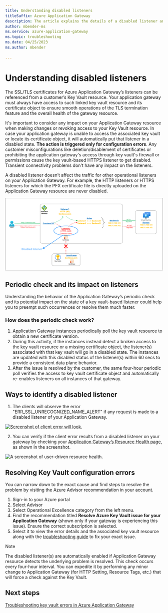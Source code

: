 ```yaml
---
title: Understanding disabled listeners
titleSuffix: Azure Application Gateway
description: The article explains the details of a disabled listener and ways to resolve the problem.
author: mbender-ms
ms.service: azure-application-gateway
ms.topic: troubleshooting
ms.date: 04/25/2023
ms.author: mbender

---
```


# Understanding disabled listeners

The SSL/TLS certificates for Azure Application Gateway’s listeners can be referenced from a customer’s Key Vault resource. Your application gateway must always have access to such linked key vault resource and its certificate object to ensure smooth operations of the TLS termination feature and the overall health of the gateway resource.

It's important to consider any impact on your Application Gateway resource when making changes or revoking access to your Key Vault resource. In case your application gateway is unable to access the associated key vault or locate its certificate object, it will automatically put that listener in a disabled state. **The action is triggered only for configuration errors**. Any customer misconfigurations like deletion/disablement of certificates or prohibiting the application gateway's access through key vault's firewall or permissions cause the key vault-based HTTPS listener to get disabled. Transient connectivity problems don't have any impact on the listeners.

A disabled listener doesn’t affect the traffic for other operational listeners on your Application Gateway. For example, the HTTP listeners or HTTPS listeners for which the PFX certificate file is directly uploaded on the Application Gateway resource are never disabled.

[![An illustration showing affected listeners.](../application-gateway/media/disabled-listeners/affected-listener.png)](../application-gateway/media/disabled-listeners/affected-listener.png#lightbox)

## Periodic check and its impact on listeners

Understanding the behavior of the Application Gateway’s periodic check and its potential impact on the state of a key vault-based listener could help you to preempt such occurrences or resolve them much faster.

### How does the periodic check work?
1. Application Gateway instances periodically poll the key vault resource to obtain a new certificate version.
1. During this activity, if the instances instead detect a broken access to the key vault resource or a missing certificate object, the listener(s) associated with that key vault will go in a disabled state. The instances are updated with this disabled status of the listener(s) within 60 secs to provide a consistent data plane behavior.
1. After the issue is resolved by the customer, the same four-hour periodic poll verifies the access to key vault certificate object and automatically re-enables listeners on all instances of that gateway.

## Ways to identify a disabled listener

1. The clients will observe the error "ERR_SSL_UNRECOGNIZED_NAME_ALERT" if any request is made to a disabled listener of your Application Gateway.

[ ![Screenshot of client error will look.](../application-gateway/media/disabled-listeners/client-error.png) ](../application-gateway/media/disabled-listeners/client-error.png#lightbox)

2. You can verify if the client error results from a disabled listener on your gateway by checking your [Application Gateway’s Resource Health page](../application-gateway/resource-health-overview.md), as shown in the screenshot.

![A screenshot of user-driven resource health.](../application-gateway/media/disabled-listeners/resource-health-event.png)

## Resolving Key Vault configuration errors
You can narrow down to the exact cause and find steps to resolve the problem by visiting the Azure Advisor recommendation in your account.
1. Sign-in to your Azure portal
1. Select Advisor
1. Select Operational Excellence category from the left menu.
1. Find the recommendation titled **Resolve Azure Key Vault issue for your Application Gateway** (shown only if your gateway is experiencing this issue). Ensure the correct subscription is selected.
1. Select it to view the error details and the associated key vault resource along with the [troubleshooting guide](../application-gateway/application-gateway-key-vault-common-errors.md) to fix your exact issue.

> [!NOTE]
> The disabled listener(s) are automatically enabled if Application Gateway resource detects the underlying problem is resolved. This check occurs every four-hour interval. You can expedite it by performing any minor change to Application Gateway (for HTTP Setting, Resource Tags, etc.) that will force a check against the Key Vault.

## Next steps
[Troubleshooting key vault errors in Azure Application Gateway](../application-gateway/application-gateway-key-vault-common-errors.md)
